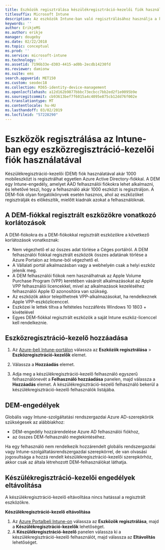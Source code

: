 ```yaml
---
title: Eszközök regisztrálása készülékregisztráció-kezelői fiók használatával
titlesuffix: Microsoft Intune
description: Az eszközök Intune-ban való regisztrálásához használja a készülékregisztráció-kezelői fiókot.
keywords: ''
author: ErikjeMS
ms.author: erikje
manager: dougeby
ms.date: 02/22/2018
ms.topic: conceptual
ms.prod: ''
ms.service: microsoft-intune
ms.technology: ''
ms.assetid: 7196b33e-d303-4415-ad0b-2ecdb14230fd
ms.reviewer: damionw
ms.suite: ems
search.appverid: MET150
ms.custom: seodec18
ms.collection: M365-identity-device-management
ms.openlocfilehash: a12d162b9877bbbc73ecbcc7bb2ed2f1e0095b9e
ms.sourcegitcommit: cb93613bef7f6015a4c4095e875cb12dd76f002e
ms.translationtype: MT
ms.contentlocale: hu-HU
ms.lasthandoff: 03/02/2019
ms.locfileid: "57228290"
---
```

# <a name="enroll-devices-in-intune-by-using-a-device-enrollment-manager-account"></a>Eszközök regisztrálása az Intune-ban egy eszközregisztráció-kezelői fiók használatával

Készülékregisztráció-kezelői (DEM) fiók használatával akár 1000 mobileszközt is regisztrálhat egyetlen Azure Active Directory-fiókkal. A DEM egy Intune-engedély, amelyet AAD felhasználói fiókokra lehet alkalmazni, és lehetővé teszi, hogy a felhasználó akár 1000 eszközt is regisztráljon. A DEM-fiók olyan forgatókönyvek esetén hasznos, ahol az eszközöket regisztrálják és előkészítik, mielőtt kiadnák azokat a felhasználóknak.

## <a name="limitations-of-devices-that-are-enrolled-with-a-dem-account"></a>A DEM-fiókkal regisztrált eszközökre vonatkozó korlátozások

A DEM-fiókokra és a DEM-fiókokkal regisztrált eszközökre a következő korlátozások vonatkoznak:

  - Nem végezhető el az összes adat törlése a Céges portálról. A DEM felhasználói fiókkal regisztrált eszközök összes adatának törlése a Azure Portalon az Intune-ból végezhető el.
  - A Vállalati portál alkalmazásban vagy a webhelyén csak a helyi eszköz jelenik meg.
  - A DEM felhasználói fiókok nem használhatnak az Apple Volume Purchase Program (VPP) keretében vásárolt alkalmazásokat az Apple VPP felhasználói licencekkel, mivel az alkalmazások kezeléséhez felhasználói Apple ID azonosítóra van szükség.
  - Az eszközök akkor telepíthetnek VPP-alkalmazásokat, ha rendelkeznek Apple VPP-eszközlicenccel.
  - Eszközei le lettek tiltva a feltételes hozzáférés Windows 10 1803 + kivételével
  - Egyes DEM-fiókkal regisztrált eszközök a saját Intune eszköz-licenccel kell rendelkeznie.


## <a name="add-a-device-enrollment-manager"></a>Eszközregisztráció-kezelő hozzáadása

1.  Az [Azure-beli Intune-portálon](https://aka.ms/intuneportal) válassza az **Eszközök regisztrálása** > **Eszközregisztráció-kezelők** elemet.

2.  Válassza a **Hozzáadás** elemet.

3.  Adja meg a készülékregisztráció-kezelő felhasználó egyszerű felhasználónevét a **Felhasználó hozzáadása** panelen, majd válassza a **Hozzáadás** elemet. A készülékregisztráció-kezelő felhasználó bekerül a készülékregisztráció-kezelő felhasználók listájába.

## <a name="permissions-for-dem"></a>DEM-engedélyek

Globális vagy Intune-szolgáltatási rendszergazdai Azure AD-szerepkörök szükségesek az alábbiakhoz:
- DEM-engedély hozzárendelése Azure AD felhasználói fiókhoz,
- az összes DEM-felhasználó megtekintéséhez.

Ha egy felhasználó nem rendelkezik hozzárendelt globális rendszergazdai vagy Intune-szolgáltatásrendszergazdai szerepkörrel, de van olvasási jogosultsága a hozzá rendelt készülékregisztráció-kezelői szerepkörhöz, akkor csak az általa létrehozott DEM-felhasználókat láthatja.


## <a name="remove-device-enrollment-manager-permissions"></a>Készülékregisztráció-kezelői engedélyek eltávolítása

A készülékregisztráció-kezelő eltávolítása nincs hatással a regisztrált eszközökre.

**Készülékregisztráció-kezelő eltávolítása**

1. Az [Azure Portalbeli Intune-on](https://aka.ms/intuneportal) válassza az **Eszközök regisztrálása**, majd a **Készülékregisztráció-kezelők** lehetőséget.
2. A **Készülékregisztráció-kezelő** panelen válassza ki a készülékregisztráció-kezelő felhasználót, majd válassza az **Eltávolítás** lehetőséget.

